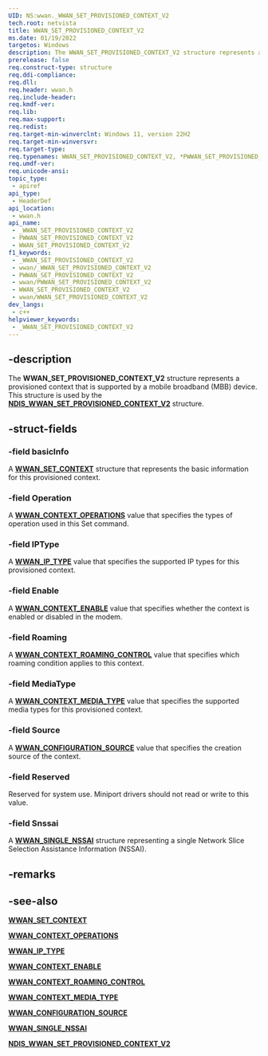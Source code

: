 ```yaml
---
UID: NS:wwan._WWAN_SET_PROVISIONED_CONTEXT_V2
tech.root: netvista
title: WWAN_SET_PROVISIONED_CONTEXT_V2
ms.date: 01/19/2022
targetos: Windows
description: The WWAN_SET_PROVISIONED_CONTEXT_V2 structure represents a provisioned context that is supported by a mobile broadband (MBB) device. 
prerelease: false
req.construct-type: structure
req.ddi-compliance: 
req.dll: 
req.header: wwan.h
req.include-header: 
req.kmdf-ver: 
req.lib: 
req.max-support: 
req.redist: 
req.target-min-winverclnt: Windows 11, version 22H2
req.target-min-winversvr: 
req.target-type: 
req.typenames: WWAN_SET_PROVISIONED_CONTEXT_V2, *PWWAN_SET_PROVISIONED_CONTEXT_V2
req.umdf-ver: 
req.unicode-ansi: 
topic_type:
 - apiref
api_type:
 - HeaderDef
api_location:
 - wwan.h
api_name:
 - _WWAN_SET_PROVISIONED_CONTEXT_V2
 - PWWAN_SET_PROVISIONED_CONTEXT_V2
 - WWAN_SET_PROVISIONED_CONTEXT_V2
f1_keywords:
 - _WWAN_SET_PROVISIONED_CONTEXT_V2
 - wwan/_WWAN_SET_PROVISIONED_CONTEXT_V2
 - PWWAN_SET_PROVISIONED_CONTEXT_V2
 - wwan/PWWAN_SET_PROVISIONED_CONTEXT_V2
 - WWAN_SET_PROVISIONED_CONTEXT_V2
 - wwan/WWAN_SET_PROVISIONED_CONTEXT_V2
dev_langs:
 - c++
helpviewer_keywords:
 - _WWAN_SET_PROVISIONED_CONTEXT_V2
---
```


## -description

The **WWAN_SET_PROVISIONED_CONTEXT_V2** structure represents a provisioned context that is supported by a mobile broadband (MBB) device. This structure is used by the [**NDIS_WWAN_SET_PROVISIONED_CONTEXT_V2**](../ndiswwan/ns-ndiswwan-ndis_wwan_set_provisioned_context_v2.md) structure. 


## -struct-fields

### -field basicInfo

A [**WWAN_SET_CONTEXT**](ns-wwan-_wwan_set_context.md) structure that represents the basic information for this provisioned context.

### -field Operation

A [**WWAN_CONTEXT_OPERATIONS**](ne-wwan-_wwan_context_operations.md) value that specifies the types of operation used in this Set command.

### -field IPType

A [**WWAN_IP_TYPE**](ne-wwan-_wwan_ip_type.md) value that specifies the supported IP types for this provisioned context.

### -field Enable

A [**WWAN_CONTEXT_ENABLE**](ne-wwan-_wwan_context_enable.md) value that specifies whether the context is enabled or disabled in the modem.

### -field Roaming

A [**WWAN_CONTEXT_ROAMING_CONTROL**](ne-wwan-_wwan_context_roaming_control.md) value that specifies which roaming condition applies to this context.

### -field MediaType

A [**WWAN_CONTEXT_MEDIA_TYPE**](ne-wwan-_wwan_context_media_type.md) value that specifies the supported media types for this provisioned context.

### -field Source

A [**WWAN_CONFIGURATION_SOURCE**](ne-wwan-_wwan_configuration_source.md) value that specifies the creation source of the context.

### -field Reserved

Reserved for system use. Miniport drivers should not read or write to this value.

### -field Snssai

A [**WWAN_SINGLE_NSSAI**](ns-wwan-wwan_single_nssai.md) structure representing a single Network Slice Selection Assistance Information (NSSAI).

## -remarks

## -see-also

[**WWAN_SET_CONTEXT**](ns-wwan-_wwan_set_context.md)

[**WWAN_CONTEXT_OPERATIONS**](ne-wwan-_wwan_context_operations.md)

[**WWAN_IP_TYPE**](ne-wwan-_wwan_ip_type.md)

[**WWAN_CONTEXT_ENABLE**](ne-wwan-_wwan_context_enable.md)

[**WWAN_CONTEXT_ROAMING_CONTROL**](ne-wwan-_wwan_context_roaming_control.md)

[**WWAN_CONTEXT_MEDIA_TYPE**](ne-wwan-_wwan_context_media_type.md)

[**WWAN_CONFIGURATION_SOURCE**](ne-wwan-_wwan_configuration_source.md)

[**WWAN_SINGLE_NSSAI**](ns-wwan-wwan_single_nssai.md)

[**NDIS_WWAN_SET_PROVISIONED_CONTEXT_V2**](../ndiswwan/ns-ndiswwan-ndis_wwan_set_provisioned_context_v2.md)

